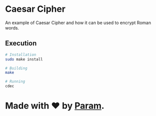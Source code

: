 # Caesar Cipher
An example of Caesar Cipher and how it
can be used to encrypt Roman words.

## Execution
```bash
# Installation
sudo make install

# Building
make

# Running
cdec
```

# Made with ❤ by [Param](https://www.paramsid.com).